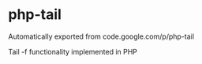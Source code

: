 # php-tail
Automatically exported from code.google.com/p/php-tail

Tail -f functionality implemented in PHP 
